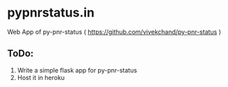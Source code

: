 pypnrstatus.in
==============

Web App of py-pnr-status ( https://github.com/vivekchand/py-pnr-status )

ToDo:
-----
1. Write a simple flask app for py-pnr-status
2. Host it in heroku
